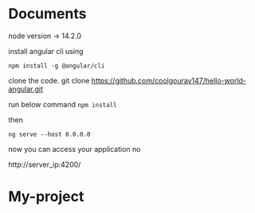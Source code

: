 # Documents
node version -> 14.2.0

install angular cli using 

`npm install -g @angular/cli`


clone the code.
git clone https://github.com/coolgourav147/hello-world-angular.git


run below command 
`npm install`


then 


`ng serve --host 0.0.0.0`



now you can access your application no 


http://server_ip:4200/
# My-project

